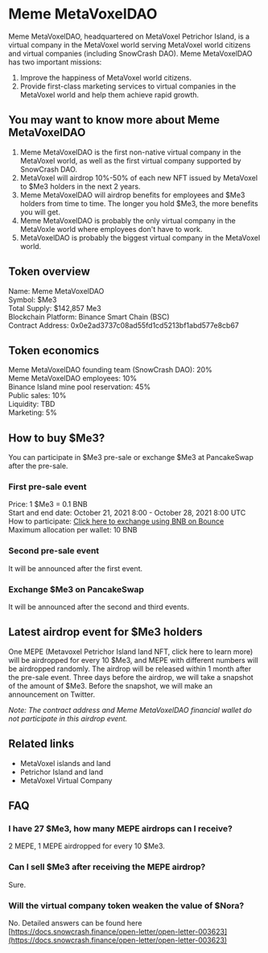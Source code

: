 # Meme MetaVoxelDAO

Meme MetaVoxelDAO, headquartered on MetaVoxel Petrichor Island, is a virtual company in the MetaVoxel world serving MetaVoxel world citizens and virtual companies (including SnowCrash DAO). Meme MetaVoxelDAO has two important missions:

1. Improve the happiness of MetaVoxel world citizens.
2. Provide first-class marketing services to virtual companies in the MetaVoxel world and help them achieve rapid growth.

## You may want to know more about Meme MetaVoxelDAO

1. Meme MetaVoxelDAO is the first non-native virtual company in the MetaVoxel world, as well as the first virtual company supported by SnowCrash DAO.
2. MetaVoxel will airdrop 10%-50% of each new NFT issued by MetaVoxel to $Me3 holders in the next 2 years.
3. Meme MetaVoxelDAO will airdrop benefits for employees and $Me3 holders from time to time. The longer you hold $Me3, the more benefits you will get.
4. Meme MetaVoxelDAO is probably the only virtual company in the MetaVoxle world where employees don't have to work.
5. MetaVoxelDAO is probably the biggest virtual company in the MetaVoxel world.

## Token overview

Name: Meme MetaVoxelDAO  
Symbol: $Me3  
Total Supply: $142,857 Me3  
Blockchain Platform: Binance Smart Chain (BSC)  
Contract Address: 0x0e2ad3737c08ad55fd1cd5213bf1abd577e8cb67  

## Token economics

Meme MetaVoxelDAO founding team (SnowCrash DAO): 20%  
Meme MetaVoxelDAO employees: 10%  
Binance Island mine pool reservation: 45%  
Public sales: 10%  
Liquidity: TBD  
Marketing: 5%  

## How to buy $Me3?

You can participate in $Me3 pre-sale or exchange $Me3 at PancakeSwap after the pre-sale.

### First pre-sale event

Price: 1 $Me3 = 0.1 BNB  
Start and end date: October 21, 2021 8:00 - October 28, 2021 8:00 UTC  
How to participate: [Click here to exchange using BNB on Bounce](https://app.bounce.finance/auction/fixed/169)  
Maximum allocation per wallet: 10 BNB  

### Second pre-sale event

It will be announced after the first event.

### Exchange $Me3 on PancakeSwap

It will be announced after the second and third events.

## Latest airdrop event for $Me3 holders

One MEPE (Metavoxel Petrichor Island land NFT, click here to learn more) will be airdropped for every 10 $Me3, and MEPE with different numbers will be airdropped randomly. The airdrop will be released within 1 month after the pre-sale event. Three days before the airdrop, we will take a snapshot of the amount of $Me3. Before the snapshot, we will make an announcement on Twitter.

*Note: The contract address and Meme MetaVoxelDAO financial wallet do not participate in this airdrop event.*

## Related links

- MetaVoxel islands and land
- Petrichor Island and land
- MetaVoxel Virtual Company

## FAQ

### I have 27 $Me3, how many MEPE airdrops can I receive?

2 MEPE, 1 MEPE airdropped for every 10 $Me3.

### Can I sell $Me3 after receiving the MEPE airdrop?

Sure.

### Will the virtual company token weaken the value of $Nora?

No. Detailed answers can be found here [https://docs.snowcrash.finance/open-letter/open-letter-003623](https://docs.snowcrash.finance/open-letter/open-letter-003623)